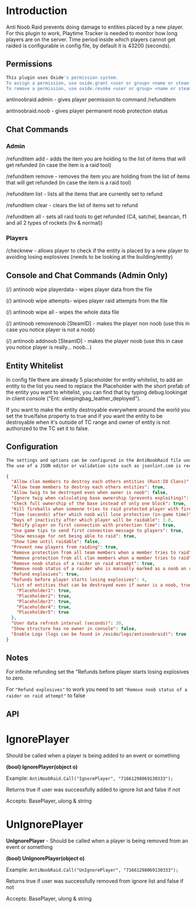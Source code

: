 # Introduction
Anti Noob Raid prevents doing damage to entities placed by a new player.
For this plugin to work, Playtime Tracker is needed to monitor how long players are on the server.
Time period inside which players cannot get raided is configurable in config file, by default it is 43200 (seconds).

## Permissions

```bash
This plugin uses Oxide's permission system. 
To assign a permission, use oxide.grant <user or group> <name or steam id> <permission>. 
To remove a permission, use oxide.revoke <user or group> <name or steam id> <permission>.
```

antinoobraid.admin - gives player permission to command /refunditem

antinoobraid.noob - gives player permanent noob protection status

## Chat Commands

### Admin
/refunditem add - adds the item you are holding to the list of items that will get refunded (in case the item is a raid tool)

/refunditem remove - removes the item you are holding from the list of items that will get refunded (in case the item is a raid tool)

/refunditem list - lists all the items that are currently set to refund

/refunditem clear - clears the list of items set to refund

/refunditem all - sets all raid tools to get refunded (C4, satchel, beancan, f1 and all 2 types of rockets (hv & normal))

### Players

/checknew - allows player to check if the entity is placed by a new player to avoiding losing explosives (needs to be looking at the building/entity)

## Console and Chat Commands (Admin Only)

(/) antinoob wipe playerdata - wipes player data from the file

(/) antinoob wipe attempts- wipes player raid attempts from the file

(/) antinoob wipe all - wipes the whole data file

(/) antinoob removenoob [SteamID] - makes the player non noob (use this in case you notice player is not a noob)

(/) antinoob addnoob [SteamID] - makes the player noob (use this in case you notice player is really... noob...)

## Entity Whitelist

In config file there are already 5 placeholder for entity whitelist, to add an entity to the list you need to replace the Placeholder with the short prefab of the entity you want to whitelist, you can find that by typing debug.lookingat in client console ("Ent: sleepingbag_leather_deployed").

If you want to make the entity destroyable everywhere around the world you set the true/false property to true and if you want the entity to be destroyable when it's outside of TC range and owner of entity is not authorized to the TC set it to false.

## Configuration

```bash
The settings and options can be configured in the AntiNoobRaid file under the config directory. 
The use of a JSON editor or validation site such as jsonlint.com is recommended to avoid formatting issues and syntax errors.
```

```json
{
  "Allow clan members to destroy each others entities (Rust:IO Clans)": true,
  "Allow team members to destroy each others entities": true,
  "Allow twig to be destroyed even when owner is noob": false,
  "Ignore twig when calculating base ownership (prevents exploiting)": true,
  "Check full ownership of the base instead of only one block": true,
  "Kill fireballs when someone tries to raid protected player with fire (prevents lag)": true,
  "Time (seconds) after which noob will lose protection (in-game time)": 43200,
  "Days of inactivity after which player will be raidable": 3.0,
  "Notify player on first connection with protection time": true,
  "Use game tips to send first connection message to players": true,
  "Show message for not being able to raid": true,
  "Show time until raidable": false,
  "Prevent new players from raiding": true,
  "Remove protection from all team members when a member tries to raid": true,
  "Remove protection from all clan members when a member tries to raid": false,
  "Remove noob status of a raider on raid attempt": true,
  "Remove noob status of a raider who is manually marked as a noob on raid attempt": true,
  "Refund explosives": true,
  "Refunds before player starts losing explosives": 4,
  "List of entities that can be destroyed even if owner is a noob, true = destroyable everywhere (not inside of owners TC range)": {
    "Placeholder1": true,
    "Placeholder2": true,
    "Placeholder3": true,
    "Placeholder4": true,
    "Placeholder5": true
  },
  "User data refresh interval (seconds)": 30,
  "Show structure has no owner in console": false,
  "Enable Logs (logs can be found in /oxide/logs/antinoobraid)": true
}

```

## Notes
For infinite refunding set the "Refunds before player starts losing explosives to zero.

For `"Refund explosives"` to work you need to set `"Remove noob status of a raider on raid attempt"` to false
## API
# IgnorePlayer 

 Should be called when a player is being added to an event or something
 
**(bool) IgnorePlayer(object o)**

Example: `AntiNoobRaid.Call("IgnorePlayer", "71661298069130333");`

Returns true if user was successfully added to ignore list and false if not

Accepts: BasePlayer, ulong & string

# UnIgnorePlayer
**UnIgnorePlayer** - Should be called when a player is being removed from an event or something

**(bool) UnIgnorePlayer(object o)**

Example: `AntiNoobRaid.Call("UnIgnorePlayer", "71661298069130333");`

Returns true if user was successfully removed from ignore list and false if not

Accepts: BasePlayer, ulong & string
